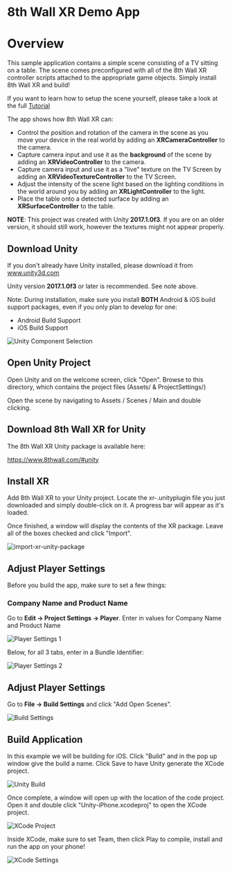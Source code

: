 # 8th Wall XR Demo App

# Overview

This sample application contains a simple scene consisting of a TV sitting on a table. The scene comes preconfigured with all of the 8th Wall XR controller scripts
attached to the appropriate game objects.  Simply install 8th Wall XR and build!

If you want to learn how to setup the scene yourself, please take a look at the full [Tutorial](https://github.com/8thwall/xr-unity/tree/master/projects/8thWallXR-Tutorial)

The app shows how 8th Wall XR can:

* Control the position and rotation of the camera in the scene as you move your device in the real world by adding an **XRCameraController** to the camera.
* Capture camera input and use it as the **background** of the scene by adding an **XRVideoController** to the camera.
* Capture camera input and use it as a "live" texture on the TV Screen by adding an **XRVideoTextureController** to the TV Screen.
* Adjust the intensity of the scene light based on the lighting conditions in the world around you by adding an **XRLightController** to the light.
* Place the table onto a detected surface by adding an **XRSurfaceController** to the table.

**NOTE**: This project was created with Unity **2017.1.0f3**. If you are on an older version, it should still work, however the textures might not appear properly.

## Download Unity

If you don't already have Unity installed, please download it from <a href='https://www.unity3d.com' target='_blank'>www.unity3d.com</a>

Unity version **2017.1.0f3** or later is recommended. See note above.

Note: During installation, make sure you install **BOTH** Android & iOS build support packages, even if you only plan to develop for one:

* Android Build Support
* iOS Build Support

![Unity Component Selection](../8thWallXR-Tutorial/images/unity-component-selection.png)

## Open Unity Project

Open Unity and on the welcome screen, click "Open".  Browse to this directory, which contains the project files (Assets/ & ProjectSettings/)

Open the scene by navigating to Assets / Scenes / Main and double clicking.

## Download 8th Wall XR for Unity

The 8th Wall XR Unity package is available here:

<a href='https://www.8thwall.com/#unity' target='_blank'>https://www.8thwall.com/#unity</a>

## Install XR

Add 8th Wall XR to your Unity project.  Locate the xr-<version>.unityplugin file you just downloaded and simply double-click on it.  A progress bar will appear as it's loaded.

Once finished, a window will display the contents of the XR package.  Leave all of the boxes checked and click "Import".

![import-xr-unity-package](../8thWallXR-Tutorial/images/getting-started-import-xr-unity-package.png)

## Adjust Player Settings

Before you build the app, make sure to set a few things:

### Company Name and Product Name

Go to **Edit -> Project Settings -> Player**.  Enter in values for Company Name and Product Name

![Player Settings 1](../8thWallXR-Tutorial/images/player-settings-1.png)

Below, for all 3 tabs, enter in a Bundle Identifier:

![Player Settings 2](../8thWallXR-Tutorial/images/player-settings-2.png)

## Adjust Player Settings

Go to **File -> Build Settings** and click "Add Open Scenes".

![Build Settings](../8thWallXR-Tutorial/images/build-settings.png)

## Build Application

In this example we will be building for iOS.  Click "Build" and in the pop up window give the build a name.  Click Save to have Unity generate the XCode project.

![Unity Build](../8thWallXR-Tutorial/images/unity-build.png)

Once complete, a window will open up with the location of the code project.  Open it and double click "Unity-iPhone.xcodeproj" to open the XCode project.

![XCode Project](../8thWallXR-Tutorial/images/xcode-project.png)

Inside XCode, make sure to set Team, then click Play to compile, install and run the app on your phone!

![XCode Settings](../8thWallXR-Tutorial/images/xcode-settings.png)

